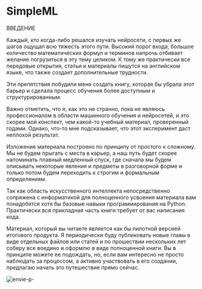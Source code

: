 # SimpleML
ВВЕДЕНИЕ

Каждый, кто когда-либо решался изучать нейросети, с первых же шагов ощущал всю тяжесть этого пути. Высокий порог входа, большое количество математических формул и терминов напрочь отбивает желание погрузиться в эту тему целиком. К тому же практически все передовые открытия, статьи и материалы пишутся на английском языке, что также создает дополнительные трудности. 

Эти препятствия побудили меня создать книгу, которая бы убрала этот барьер и сделала процесс обучения более доступным и структурированным. 

Важно отметить, что я, как это не странно, пока не являюсь профессионалом в области машинного обучения и нейросетей, и это скорее мой конспект, чем какой-то учебный материал, проверенный годами. Однако, что-то мне подсказывает, что этот эксперимент даст неплохой результат.

Изложение материала построено по принципу от простого к сложному. Мы не будем прыгать с места в карьер, а наш путь будет скорее напоминать плавный медленный спуск, где сначала мы будем описывать некоторые явления и предметы в разговорной форме и только потом будем переходить к строгим и формальным определениям. 

Так как область искусственного интеллекта непосредственно сопряжена с информатикой для полноценного усвоения материала вам понадобятся хотя бы базовые навыки программирования на Python. Практически вся прикладная часть книги требует от вас написания кода. 

Материал, который вы читаете является как бы пилотной версией итогового продукта. Я периодически буду публиковать новые главы в виде отдельных файлов или статей и по прошествии нескольких лет соберу все воедино и оформлю в виде полноценной книги. Вы в принципе можете ее подождать, но, если вам интересно не просто наблюдать за процессом, а активно участвовать в его создании, предлагаю начать это путешествие прямо сейчас.

![envie-p-](https://github.com/user-attachments/assets/79f4517b-b436-4ae5-9e57-24f50faacc62)


